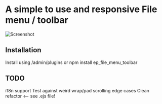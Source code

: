 # A simple to use and responsive File menu / toolbar

![Screenshot](https://i.imgur.com/QDiux10.jpg "Screen shot of Etherpad File Menu Toolbar")

## Installation
Install using /admin/plugins or npm install ep_file_menu_toolbar

## TODO
i18n support
Test against weird wrap/pad scrolling edge cases
Clean refactor <-- see .ejs file!
